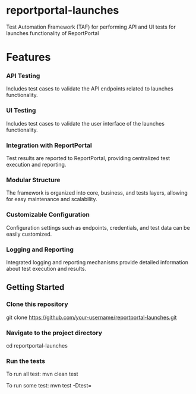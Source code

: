 # reportportal-launches
Test Automation Framework (TAF) for performing API and UI tests for launches functionality of ReportPortal

# Features
### API Testing
Includes test cases to validate the API endpoints related to launches functionality.

### UI Testing 
Includes test cases to validate the user interface of the launches functionality.

### Integration with ReportPortal
Test results are reported to ReportPortal, providing centralized test execution and reporting.

### Modular Structure
The framework is organized into core, business, and tests layers, allowing for easy maintenance and scalability.

### Customizable Configuration
Configuration settings such as endpoints, credentials, and test data can be easily customized.

### Logging and Reporting
Integrated logging and reporting mechanisms provide detailed information about test execution and results.

## Getting Started
### Clone this repository
git clone https://github.com/your-username/reportportal-launches.git

### Navigate to the project directory
cd reportportal-launches

### Run the tests
To run all test:
mvn clean test

To run some test:
mvn test -Dtest=<testName>
